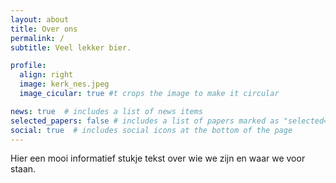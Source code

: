 ```yaml
---
layout: about
title: Over ons 
permalink: /
subtitle: Veel lekker bier.

profile:
  align: right
  image: kerk_nes.jpeg
  image_cicular: true #t crops the image to make it circular

news: true  # includes a list of news items
selected_papers: false # includes a list of papers marked as "selected={true}"
social: true  # includes social icons at the bottom of the page
---
```


Hier een mooi informatief stukje tekst over wie we zijn en waar we voor staan.
